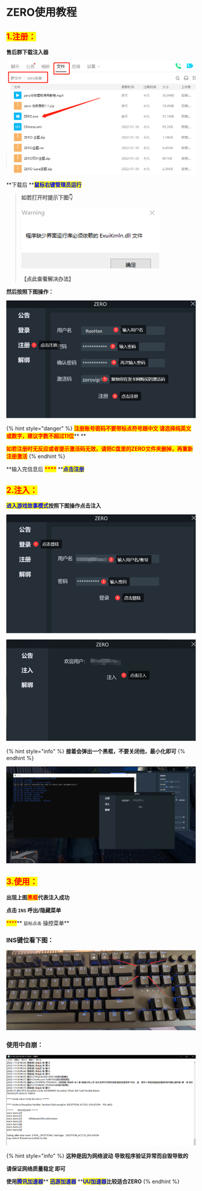 # ZERO使用教程

## <mark style="color:red;">1.注册：</mark>

**售后群下载注入器**

![](<../../.gitbook/assets/image (23) (1) (1) (1) (1) (1) (1) (1) (1).png>)

\*\*下载后 \*\*<mark style="color:blue;">**鼠标右键管理员运行**</mark>

> **如若打开时提示下图👇**
>
> ![](<../../.gitbook/assets/image (15) (1) (1) (1) (1) (1) (1) (1) (1) (1) (2).png>)
>
> **【点此查看解决办法】**

**然后按照下图操作：**

![](<../../.gitbook/assets/image (22) (1) (1) (1) (1) (1) (1) (1).png>)

{% hint style="danger" %}
<mark style="color:red;">**注册账号密码不要带标点符号跟中文 请选择纯英文或数字，建议字数不超过11位**</mark>\*\* \*\*

<mark style="color:red;">**如若注册时无反应或者提示激活码无效，请把C盘里的ZERO文件夹删掉，再重新注册激活**</mark>
{% endhint %}

\*\*输入完信息后 <mark style="color:red;">**\*\*\*\***</mark> \*\*<mark style="color:blue;">**点击注册**</mark>

## <mark style="color:red;">**2.注入：**</mark>

<mark style="color:blue;">**进入游戏故事模式**</mark>**按照下图操作点击注入**

![](<../../.gitbook/assets/image (2) (1).png>)

![](<../../.gitbook/assets/image (4) (1) (1).png>)

{% hint style="info" %}
**接着会弹出一个黑框，不要关闭他，最小化即可**
{% endhint %}

![](<../../.gitbook/assets/image (1) (1) (1) (1) (1).png>)

## <mark style="color:red;">**3.使用：**</mark>

**出现上图**<mark style="color:red;">**黑框**</mark>**代表注入成功**

**点击 `INS` 呼出/隐藏菜单**

<mark style="color:red;">\*\*\*\*</mark>\*\* `鼠标点击` 操控菜单\*\*

### **INS键位看下图：**

![](<../../.gitbook/assets/image (21) (1) (1) (1) (1) (1) (1) (1) (1).png>)

### **使用中自崩：**

![](../../.gitbook/assets/8d97d2d4c8b5e0586c53fc2b337fee2.png)

{% hint style="info" %}
**这种是因为网络波动 导致程序验证异常而自毁导致的**

**请保证网络质量稳定 即可**

**使用**<mark style="color:blue;">**腾讯加速器**</mark>\*\* <mark style="color:blue;">**迅游加速器**</mark> \*\*<mark style="color:blue;">**UU加速器**</mark>**比较适合ZERO**
{% endhint %}
